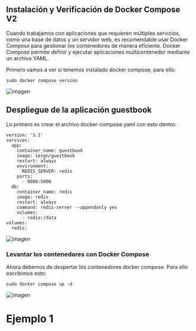 ## Instalación y Verificación de Docker Compose V2

Cuando trabajamos con aplicaciones que requieren múltiples servicios, como una base de datos y un servidor web, es recomendable usar Docker Compose para gestionar los contenedores de manera eficiente. Docker Compose permite definir y ejecutar aplicaciones multicontenedor mediante un archivo YAML.

Primero vamos a ver si tenemos instalado docker compose, para ello:
```
sudo docker compose version
```
![imagen](https://github.com/user-attachments/assets/95f0b21a-191e-4db3-9f56-a4c70f2d525d)

## Despliegue de la aplicación guestbook

Lo primero es crear el archivo docker-compose.yaml con esto dentro:
```
version: '3.1'
services:
  app:
    container_name: guestbook
    image: iesgn/guestbook
    restart: always
    environment:
      REDIS_SERVER: redis
    ports:
      - 8080:5000
  db:
    container_name: redis
    image: redis
    restart: always
    command: redis-server --appendonly yes
    volumes:
      - redis:/data
volumes:
  redis:
```
![imagen](https://github.com/user-attachments/assets/6ff554c0-fbf9-43d0-92b7-98660960346c)

### Levantar los contenedores con Docker Compose

Ahora debemos de despertar los contenedores docker compose. Para ello escribimos esto:
```
sudo docker compose up -d
```
![imagen](https://github.com/user-attachments/assets/5c1bf3d8-5a81-4140-92d0-ef996d56b3c1)

# Ejemplo 1
